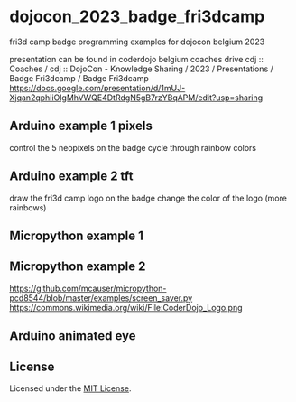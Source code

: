 # dojocon_2023_badge_fri3dcamp
fri3d camp badge programming examples for dojocon belgium 2023

presentation can be found in coderdojo belgium coaches drive
cdj :: Coaches / cdj :: DojoCon - Knowledge Sharing / 2023 / Presentations /  Badge Fri3dcamp /  Badge Fri3dcamp
https://docs.google.com/presentation/d/1mUJ-Xjqan2qphiiOIgMhVWQE4DtRdgN5gB7rzYBqAPM/edit?usp=sharing

## Arduino example 1 pixels
control the 5 neopixels on the badge
cycle through rainbow colors

## Arduino example 2 tft
draw the fri3d camp logo on the badge
change the color of the logo (more rainbows)

## Micropython example 1

## Micropython example 2
https://github.com/mcauser/micropython-pcd8544/blob/master/examples/screen_saver.py
https://commons.wikimedia.org/wiki/File:CoderDojo_Logo.png

## Arduino animated eye

## License

Licensed under the [MIT License](http://opensource.org/licenses/MIT).